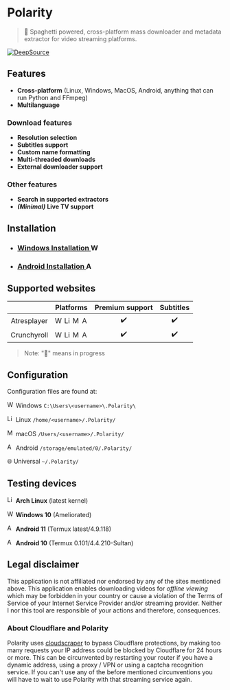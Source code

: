 # Polarity
> 🍝 Spaghetti powered, cross-platform mass downloader and metadata extractor for video streaming platforms.

[![DeepSource](https://deepsource.io/gh/Aveeryy/Polarity.svg/?label=active+issues&show_trend=true)](https://deepsource.io/gh/Aveeryy/Polarity/)



## Features
- **Cross-platform** (Linux, Windows, MacOS, Android, anything that can run Python and FFmpeg)
- **Multilanguage**
### Download features
- **Resolution selection**
- **Subtitles support**
- **Custom name formatting**
- **Multi-threaded downloads**
- **External downloader support**
### Other features
- **Search in supported extractors**
- **_(Minimal)_ Live TV support**
<!---

- **Automatically download new episodes**
- **Plex and Kodi Metadata support**
-->


## Installation
- ### [Windows Installation <img src="https://aveeryy.github.io/icons/small/Windows.png" alt="Windows" width="16"/>](https://github.com/Aveeryy/Polarity/wiki/Installing#windows-)
- ### [Android Installation <img src="https://aveeryy.github.io/icons/small/Android.png" alt="Android" width="16"/>](https://github.com/Aveeryy/Polarity/wiki/Installing#android-)

## Supported websites
| | Platforms | Premium support | Subtitles |
|:-:|:-:|:-:|:-:|
| Atresplayer | <img src="https://aveeryy.github.io/icons/small/Windows.png" alt="Windows" width="16"/> <img src="https://aveeryy.github.io/icons/small/Linux.png" alt="Linux" width="16"/> <img src="https://aveeryy.github.io/icons/small/MacOS.png" alt="MacOS" width="16"/> <img src="https://aveeryy.github.io/icons/small/Android.png" alt="Android" width="16"/> | ✔️ | ✔️ |
| Crunchyroll |<img src="https://aveeryy.github.io/icons/small/Windows.png" alt="Windows" width="16"/> <img src="https://aveeryy.github.io/icons/small/Linux.png" alt="Linux" width="16"/> <img src="https://aveeryy.github.io/icons/small/MacOS.png" alt="MacOS" width="16"/> <img src="https://aveeryy.github.io/icons/small/Android.png" alt="Android" width="16"/> | ✔️ | ✔️ |

> Note: "🍝" means in progress

## Configuration
Configuration files are found at:

<img src="https://aveeryy.github.io/icons/small/Windows.png" alt="Windows" width="16"/> Windows `C:\Users\<username>\.Polarity\`

<img src="https://aveeryy.github.io/icons/small/Linux.png" alt="Linux" width="16"/> Linux `/home/<username>/.Polarity/`

<img src="https://aveeryy.github.io/icons/small/MacOS.png" alt="MacOS" width="16"/> macOS `/Users/<username>/.Polarity/`

<img src="https://aveeryy.github.io/icons/small/Android.png" alt="Android" width="16"/> Android `/storage/emulated/0/.Polarity/`

🌐 Universal `~/.Polarity/`
    

## Testing devices
<img src="https://aveeryy.github.io/icons/small/Linux.png" alt="Linux" width="16"/>  **Arch Linux** (latest kernel)

<img src="https://aveeryy.github.io/icons/small/Windows.png" alt="Windows" width="16"/>  **Windows 10** (Ameliorated)

<img src="https://aveeryy.github.io/icons/small/Android.png" alt="Android" width="16"/>  **Android 11** (Termux latest/4.9.118)

<img src="https://aveeryy.github.io/icons/small/Android.png" alt="Android" width="16"/>  **Android 10** (Termux 0.101/4.4.210-Sultan)

## Legal disclaimer
This application is not affiliated nor endorsed by any of the sites mentioned above. This application enables downloading videos for *offline viewing* which may be forbidden in your country or cause a violation of the Terms of Service of your Internet Service Provider and/or streaming provider. Neither I nor this tool are responsible of your actions and therefore, consequences.

### About Cloudflare and Polarity
Polarity uses [cloudscraper](https://github.com/VeNoMouS/cloudscraper) to bypass Cloudflare protections, by making too many requests your IP address could be blocked by Cloudflare for 24 hours or more. This can be circunvented by restarting your router if you have a dynamic address, using a proxy / VPN or using a captcha recognition service. If you can't use any of the before mentioned circunventions you will have to wait to use Polarity with that streaming service again.
